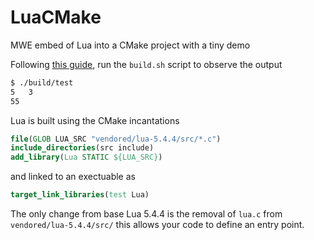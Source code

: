 # LuaCMake
MWE embed of Lua into a CMake project with a tiny demo

Following [this guide](https://www.cs.usfca.edu/~galles/cs420/lecture/LuaLectures/LuaAndC.html), run the ```build.sh``` script to 
observe the output 

```bash
$ ./build/test 
5	3
55

```

Lua is built using the CMake incantations

```CMake
file(GLOB LUA_SRC "vendored/lua-5.4.4/src/*.c")
include_directories(src include)
add_library(Lua STATIC ${LUA_SRC})
```

and linked to an exectuable as 

```CMake
target_link_libraries(test Lua)
```

The only change from base Lua 5.4.4 is the removal of ```lua.c``` from ```vendored/lua-5.4.4/src/``` this allows your code to define an entry point. 
